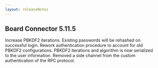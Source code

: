 ```yaml
---
layout: releaseNotes
---
```


## Board Connector 5.11.5

Increase PBKDF2 iterations. Existing passwords will be rehashed on successful login.
Rework authentication procedure to account for old PBKDF2 configurations.
PBKDF2 iterations and algorithm is now serialized to the user information.
Removed a side channel from the custom authentication of the RPC protocol.